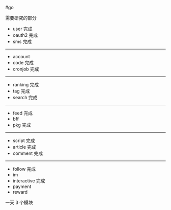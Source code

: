 #go  

需要研究的部分

- user 完成
- oauth2 完成
- sms 完成

---

- account
- code 完成
- cronjob 完成

---
 
- ranking 完成
- tag 完成
- search 完成

---

- feed 完成
- bff
- pkg 完成

---

- script 完成
- article 完成
- comment 完成

---

- follow 完成
- im
- interactive 完成
- payment
- reward

一天 3 个模块
